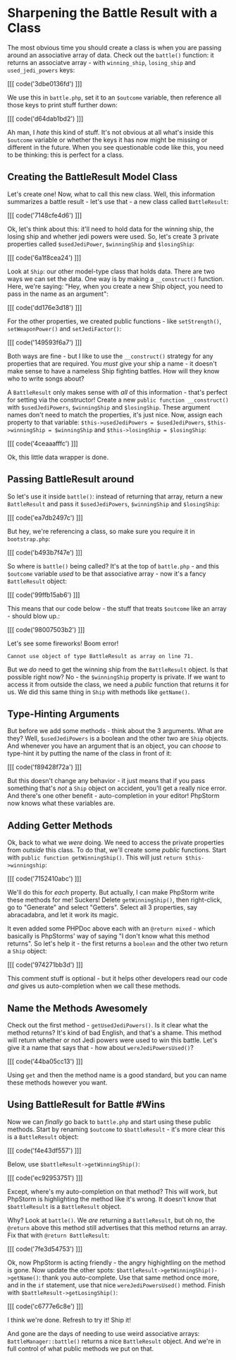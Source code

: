 # Sharpening the Battle Result with a Class

The most obvious time you should create a class is when you are passing around
an associative array of data. Check out the `battle()` function: it returns
an associatve array - with `winning_ship`, `losing_ship` and `used_jedi_powers`
keys:

[[[ code('3dbe0136fd') ]]]

We use this in `battle.php`, set it to an `$outcome` variable, then reference
all those keys to print stuff further down:

[[[ code('d64dab1bd2') ]]]

Ah man, I *hate* this kind of stuff. It's not obvious at all what's inside 
this `$outcome` variable or whether the keys it has now might be missing or 
different in the future. When you see questionable code like this, you need to be thinking: 
this is perfect for a class.

## Creating the BattleResult Model Class

Let's create one! Now, what to call this new class. Well, this information summarizes
a battle result - let's use that - a new class called `BattleResult`:

[[[ code('7148cfe4d6') ]]]

Ok, let's think about this: it'll need to hold data for the winning ship,
the losing ship and whether jedi powers were used. So, let's create 3 private
properties called `$usedJediPower`, `$winningShip` and `$losingShip`:

[[[ code('6a1f8cea24') ]]]

Look at `Ship`: our other model-type class that holds data. There are two
ways we can set the data. One way is by making a `__construct()` function.
Here, we're saying: "Hey, when you create a new Ship object, you need to
pass in the name as an argument":

[[[ code('dd176e3d18') ]]]

For the other properties, we created public functions - like `setStrength()`,
`setWeaponPower()` and `setJediFactor()`:

[[[ code('149593f6a7') ]]]

Both ways are fine - but I like to use the ``__construct()`` strategy for
any properties that are required. You *must* give your ship a name - it doesn't
make sense to have a nameless Ship fighting battles. How will they know who to 
write songs about?

A `BattleResult` only makes sense with *all* of this information - that's
perfect for setting via the constructor! Create a new `public function __construct()`
with `$usedJediPowers`, `$winningShip` and `$losingShip`. These argument
names don't need to match the properties, it's just nice. Now, assign each
property to that variable: `$this->usedJediPowers = $usedJediPowers`,
`$this->winningShip = $winningShip` and `$this->losingShip = $losingShip`:

[[[ code('4ceaaafffc') ]]]

Ok, this little data wrapper is done.

## Passing BattleResult around

So let's use it inside `battle()`: instead of returning that array, return
a new `BattleResult` and pass it `$usedJediPowers`, `$winningShip` and `$losingShip`:

[[[ code('ea7db2497c') ]]]

But hey, we're referencing a class, so make sure you require it in `bootstrap.php`:

[[[ code('b493b7f47e') ]]]

So where is `battle()` being called? It's at the top of `battle.php` - and
this `$outcome` variable *used* to be that associative array - now it's a
fancy `BattleResult` object:

[[[ code('99ffb15ab6') ]]]

This means that our code below - the stuff that treats `$outcome` like an
array - should blow up.:

[[[ code('98007503b2') ]]]

Let's see some fireworks! Boom error!

    Cannot use object of type BattleResult as array on line 71.

But we *do* need to get the winning ship from the `BattleResult` object.
Is that possible right now? No - the `$winningShip` property is private.
If we want to access it from outside the class, we need a *public* function
that returns it for us. We did this same thing in `Ship` with methods like
`getName()`.

## Type-Hinting Arguments

But before we add some methods - think about the 3 arguments. What are they?
Well, `$usedJediPowers` is a boolean and the other two are `Ship` objects.
And whenever you have an argument that is an object, you can *choose* to
type-hint it by putting the name of the class in front of it:

[[[ code('f89428f72a') ]]]

But this doesn't change any behavior - it just means that if you pass something
that's *not* a `Ship` object on accident, you'll get a really nice error.
And there's one other benefit - auto-completion in your editor! PhpStorm
now knows what these variables are.

## Adding Getter Methods

Ok, back to what we *were* doing. We need to access the private properties
from *outside* this class. To do that, we'll create some *public* functions.
Start with `public function getWinningShip()`. This will just `return $this->winningship`:

[[[ code('7152410abc') ]]]

We'll do this for *each* property. But actually, I can make PhpStorm write
these methods for me! Suckers! Delete `getWinningShip()`, then right-click, go to
"Generate" and select "Getters". Select all 3 properties, say abracadabra, and let it work
its magic.

It even added some PHPDoc above each with an `@return mixed` - which basically
is PhpStorms' way of saying "I don't know what this method returns". So let's
help it - the first returns a `boolean` and the other two return a `Ship`
object:

[[[ code('974271bb3d') ]]]

This comment stuff is optional - but it helps other developers read our code
*and* gives us auto-completion when we call these methods.

## Name the Methods Awesomely

Check out the first method - `getUsedJediPowers()`. Is it clear what the
method returns? It's kind of bad English, and that's a shame. This method
will return whether or not Jedi powers were used to win this battle. Let's
give it a name that says that - how about `wereJediPowersUsed()`?

[[[ code('44ba05cc13') ]]]

Using `get` and then the method name is a good standard, but you can name
these methods however you want.

## Using BattleResult for Battle #Wins

Now we can *finally* go back to `battle.php` and start using these public
methods. Start by renaming `$outcome` to `$battleResult` - it's more clear
this is a `BattleResult` object:

[[[ code('f4e43df557') ]]]

Below, use `$battleResult->getWinningShip()`:

[[[ code('ec92953751') ]]]

Except, where's my auto-completion on that method? This will work, but PhpStorm
is highlighting the method like it's wrong. It doesn't know that `$battleResult`
is a `BattleResult` object.

Why? Look at `battle()`. We *are* returning a `BattleResult`, but oh no,
the `@return` above this method still advertises that this method returns
an array. Fix that with `@return BattleResult`:

[[[ code('7fe3d54753') ]]]

Ok, now PhpStorm is acting friendly - the angry highightling on the method
is gone. Now update the other spots: `$battleResult->getWinningShip()->getName()`:
thank you auto-complete. Use that same method once more, and in the `if`
statement, use that nice `wereJediPowersUsed()` method. Finish with
`$battleResult->getLosingShip()`:

[[[ code('c6777e6c8e') ]]]

I think we're done. Refresh to try it! Ship it!

And gone are the days of needing to use weird associative arrays: `BattleManager::battle()`
returns a nice `BattleResult` object. And we're in full control of what
public methods we put on that.
